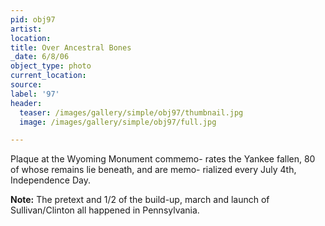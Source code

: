 ```yaml
---
pid: obj97
artist:
location:
title: Over Ancestral Bones
_date: 6/8/06
object_type: photo
current_location:
source:
label: '97'
header:
  teaser: /images/gallery/simple/obj97/thumbnail.jpg
  image: /images/gallery/simple/obj97/full.jpg

---
```

Plaque at the Wyoming Monument commemo- rates the Yankee fallen, 80 of whose remains lie beneath, and are memo- rialized every July 4th, Independence Day.

**Note:**
The pretext and 1/2 of the build-up, march and launch of Sullivan/Clinton all happened in Pennsylvania.
